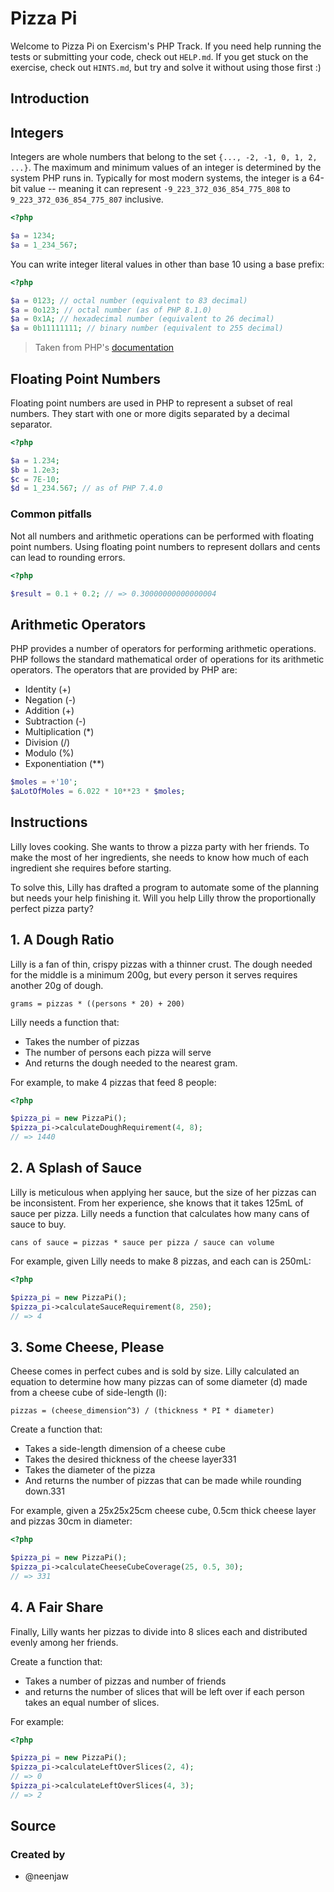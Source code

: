 # Pizza Pi

Welcome to Pizza Pi on Exercism's PHP Track.
If you need help running the tests or submitting your code, check out `HELP.md`.
If you get stuck on the exercise, check out `HINTS.md`, but try and solve it without using those first :)

## Introduction

## Integers

Integers are whole numbers that belong to the set `{..., -2, -1, 0, 1, 2, ...}`.
The maximum and minimum values of an integer is determined by the system PHP runs in.
Typically for most modern systems, the integer is a 64-bit value -- meaning it can represent `-9_223_372_036_854_775_808` to `9_223_372_036_854_775_807` inclusive.

```php
<?php

$a = 1234;
$a = 1_234_567;
```

You can write integer literal values in other than base 10 using a base prefix:

```php
<?php

$a = 0123; // octal number (equivalent to 83 decimal)
$a = 0o123; // octal number (as of PHP 8.1.0)
$a = 0x1A; // hexadecimal number (equivalent to 26 decimal)
$a = 0b11111111; // binary number (equivalent to 255 decimal)
```

> Taken from PHP's [documentation][syntax]

## Floating Point Numbers

Floating point numbers are used in PHP to represent a subset of real numbers.
They start with one or more digits separated by a decimal separator.

```php
<?php

$a = 1.234; 
$b = 1.2e3; 
$c = 7E-10;
$d = 1_234.567; // as of PHP 7.4.0
```

### Common pitfalls

Not all numbers and arithmetic operations can be performed with floating point numbers.
Using floating point numbers to represent dollars and cents can lead to rounding errors.

```php
<?php

$result = 0.1 + 0.2; // => 0.30000000000000004
```

## Arithmetic Operators

PHP provides a number of operators for performing arithmetic operations. PHP follows the standard mathematical order of operations for its arithmetic operators. The operators that are provided by PHP are:

* Identity (+)
* Negation (-)
* Addition (+)
* Subtraction (-)
* Multiplication (*)
* Division (/)
* Modulo (%)
* Exponentiation (**)

```php
$moles = +'10';
$aLotOfMoles = 6.022 * 10**23 * $moles;
```

[syntax]: https://www.php.net/manual/en/language.types.integer.php#language.types.integer.syntax

## Instructions

Lilly loves cooking.
She wants to throw a pizza party with her friends.
To make the most of her ingredients, she needs to know how much of each ingredient she requires before starting.

To solve this, Lilly has drafted a program to automate some of the planning but needs your help finishing it.
Will you help Lilly throw the proportionally perfect pizza party?

## 1. A Dough Ratio

Lilly is a fan of thin, crispy pizzas with a thinner crust.
The dough needed for the middle is a minimum 200g, but every person it serves requires another 20g of dough.

`grams = pizzas * ((persons * 20) + 200)`

Lilly needs a function that:
* Takes the number of pizzas
* The number of persons each pizza will serve 
* And returns the dough needed to the nearest gram.

For example, to make 4 pizzas that feed 8 people:

```php
<?php

$pizza_pi = new PizzaPi();
$pizza_pi->calculateDoughRequirement(4, 8);
// => 1440
```

## 2. A Splash of Sauce

Lilly is meticulous when applying her sauce, but the size of her pizzas can be inconsistent.
From her experience, she knows that it takes 125mL of sauce per pizza.
Lilly needs a function that calculates how many cans of sauce to buy.

`cans of sauce = pizzas * sauce per pizza / sauce can volume`

For example, given Lilly needs to make 8 pizzas, and each can is 250mL:

```php
<?php

$pizza_pi = new PizzaPi();
$pizza_pi->calculateSauceRequirement(8, 250);
// => 4
```

## 3. Some Cheese, Please

Cheese comes in perfect cubes and is sold by size.
Lilly calculated an equation to determine how many pizzas can  of some diameter (d) made from a cheese cube of side-length (l):

`pizzas = (cheese_dimension^3) / (thickness * PI * diameter)`

Create a function that:
* Takes a side-length dimension of a cheese cube
* Takes the desired thickness of the cheese layer331
* Takes the diameter of the pizza
* And returns the number of pizzas that can be made while rounding down.331

For example, given a 25x25x25cm cheese cube, 0.5cm thick cheese layer and pizzas 30cm in diameter:

```php
<?php

$pizza_pi = new PizzaPi();
$pizza_pi->calculateCheeseCubeCoverage(25, 0.5, 30);
// => 331
```

## 4. A Fair Share

Finally, Lilly wants her pizzas to divide into 8 slices each and distributed evenly among her friends.

Create a function that:
* Takes a number of pizzas and number of friends
* and returns the number of slices that will be left over if each person takes an equal number of slices.

For example:

```php
<?php

$pizza_pi = new PizzaPi();
$pizza_pi->calculateLeftOverSlices(2, 4);
// => 0
$pizza_pi->calculateLeftOverSlices(4, 3);
// => 2
```

## Source

### Created by

- @neenjaw